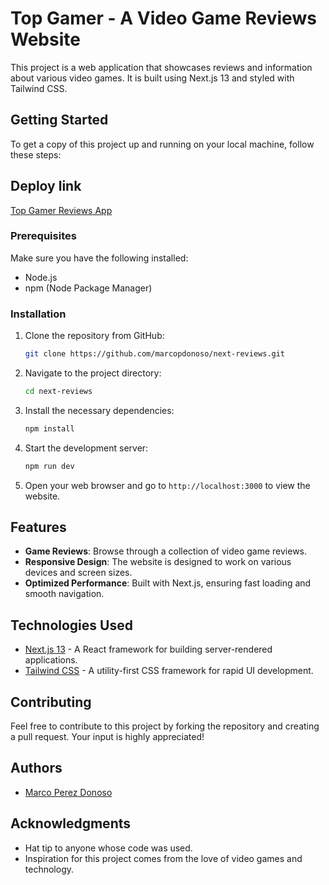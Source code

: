 # Top Gamer - A Video Game Reviews Website

This project is a web application that showcases reviews and information about various video games. It is built using Next.js 13 and styled with Tailwind CSS.

## Getting Started

To get a copy of this project up and running on your local machine, follow these steps:

## Deploy link

[Top Gamer Reviews App](https://next-reviews-marcopdonoso.vercel.app/)

### Prerequisites

Make sure you have the following installed:

- Node.js
- npm (Node Package Manager)

### Installation

1. Clone the repository from GitHub:

   ```bash
   git clone https://github.com/marcopdonoso/next-reviews.git
   ```

2. Navigate to the project directory:

   ```bash
   cd next-reviews
   ```

3. Install the necessary dependencies:

   ```bash
   npm install
   ```

4. Start the development server:

   ```bash
   npm run dev
   ```

5. Open your web browser and go to `http://localhost:3000` to view the website.

## Features

- **Game Reviews**: Browse through a collection of video game reviews.
- **Responsive Design**: The website is designed to work on various devices and screen sizes.
- **Optimized Performance**: Built with Next.js, ensuring fast loading and smooth navigation.

## Technologies Used

- [Next.js 13](https://nextjs.org/) - A React framework for building server-rendered applications.
- [Tailwind CSS](https://tailwindcss.com/) - A utility-first CSS framework for rapid UI development.

## Contributing

Feel free to contribute to this project by forking the repository and creating a pull request. Your input is highly appreciated!

## Authors

- [Marco Perez Donoso](https://github.com/marcopdonoso)

## Acknowledgments

- Hat tip to anyone whose code was used.
- Inspiration for this project comes from the love of video games and technology.
